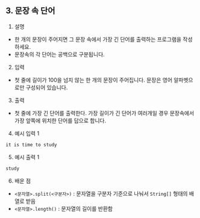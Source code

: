 ## 3. 문장 속 단어

1. 설명
- 한 개의 문장이 주어지면 그 문장 속에서 가장 긴 단어를 출력하는 프로그램을 작성하세요.
- 문장속의 각 단어는 공백으로 구분됩니다.

2. 입력
- 첫 줄에 길이가 100을 넘지 않는 한 개의 문장이 주어집니다. 문장은 영어 알파벳으로만 구성되어 있습니다.
3. 출력
- 첫 줄에 가장 긴 단어를 출력한다. 가장 길이가 긴 단어가 여러개일 경우 문장속에서 가장 앞쪽에 위치한 단어를 답으로 합니다.
4. 예시 입력 1
```bash
it is time to study
```

5. 예시 출력 1
```bash
study
```

6. 배운 점
- `<문자열>.split(<구분자>)` : 문자열을 구분자 기준으로 나눠서 `String[]` 형태의 배열로 받음
- `<문자열>.length()` : 문자열의 길이를 반환함